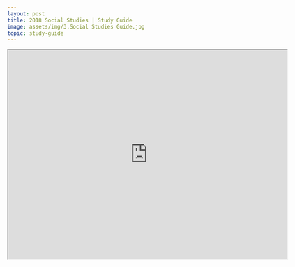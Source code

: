 ```yaml
---
layout: post
title: 2018 Social Studies | Study Guide
image: assets/img/3.Social Studies Guide.jpg
topic: study-guide
---
```


<iframe src="https://www.scribd.com/embeds/424941710/content?start_page=1&view_mode=scroll&access_key=key-iXk6YOntBvGMZryjDec4" width="640" height="480"></iframe>

<br>